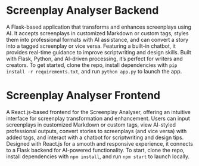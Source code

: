 # Screenplay Analyser Backend

A Flask-based application that transforms and enhances screenplays using AI. It accepts screenplays in customized Markdown or custom tags, styles them into professional formats with AI assistance, and can convert a story into a tagged screenplay or vice versa. Featuring a built-in chatbot, it provides real-time guidance to improve scriptwriting and design skills. Built with Flask, Python, and AI-driven processing, it’s perfect for writers and creators. To get started, clone the repo, install dependencies with `pip install -r requirements.txt`, and run `python app.py` to launch the app.

# Screenplay Analyser Frontend

A React.js-based frontend for the Screenplay Analyser, offering an intuitive interface for screenplay transformation and enhancement. Users can input screenplays in customized Markdown or custom tags, view AI-styled professional outputs, convert stories to screenplays (and vice versa) with added tags, and interact with a chatbot for scriptwriting and design tips. Designed with React.js for a smooth and responsive experience, it connects to a Flask backend for AI-powered functionality. To start, clone the repo, install dependencies with `npm install`, and run `npm start` to launch locally.

